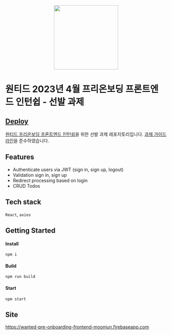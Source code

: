 <div align='center'>
<img src="https://user-images.githubusercontent.com/90181028/218138454-4a90af76-170d-464c-b31b-0235301dbda1.png" height="200px" />
</div>

# 원티드 2023년 4월 프리온보딩 프론트엔드 인턴쉽 - 선발 과제

## [Deploy](https://wanted-pre-onboarding-frontend-moonjun.firebaseapp.com)&nbsp;&nbsp;&nbsp;&nbsp;

[원티드 프리온보딩 프론트엔드 인턴쉽](https://www.wanted.co.kr/events/pre_ob_fe_10)을 위한 선발 과제 레포지토리입니다. [과제 가이드라인](https://github.com/walking-sunset/selection-task)을 준수하였습니다.

## Features

- Authenticate users via JWT (sign in, sign up, logout)
- Validation sign in, sign up
- Redirect processing based on login
- CRUD Todos

## Tech stack

`React`, `axios`

## Getting Started

#### Install
```
npm i
```
#### Build
```
npm run build
```
#### Start
```
npm start
```

## Site
https://wanted-pre-onboarding-frontend-moonjun.firebaseapp.com

